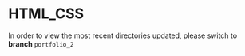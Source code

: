# HTML_CSS

In order to view the most recent directories updated, please switch to **branch** `portfolio_2`
